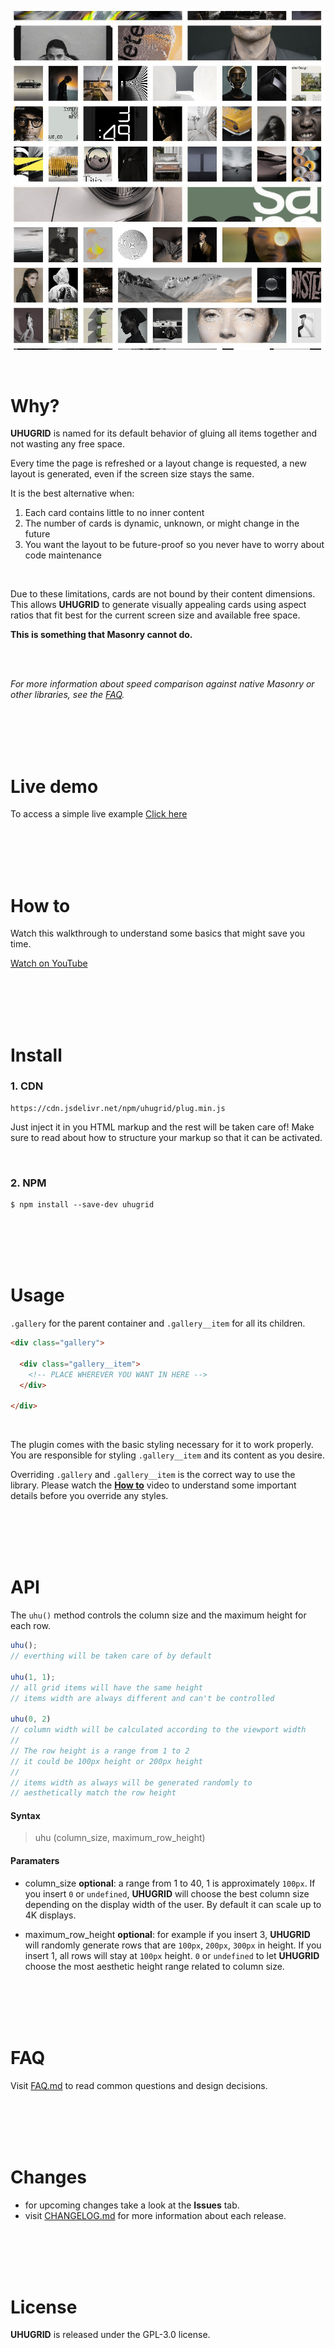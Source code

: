 ![UHUGRID poster](./imgs/2.jpg)

<br>


# Why?

**UHUGRID** is named for its default behavior of gluing all items together
and not wasting any free space.

Every time the page is refreshed or a layout change is requested,
a new layout is generated, even if the screen size stays the same.

It is the best alternative when:

1. Each card contains little to no inner content
2. The number of cards is dynamic, unknown, or might change in the future
3. You want the layout to be future-proof so you never have to worry about code maintenance

<br>

Due to these limitations, cards are not bound by their content dimensions.
This allows **UHUGRID** to generate visually appealing cards using aspect ratios
that fit best for the current screen size and available free space.

**This is something that Masonry cannot do.**

<br>
<br>

*For more information about speed comparison against native Masonry or other libraries,
see the [FAQ](FAQ.md).*
  
<br>
<br>
<br>
<br>

# Live demo
To access a simple live example [Click here](https://cipherlogs.github.io/uhugrid/demo/)

<br>
<br>
<br>
<br>

# How to
Watch this walkthrough to understand some basics that might save you time.

[Watch on YouTube](https://youtu.be/PT3ZhB4-Y40)

<br>
<br>
<br>
<br>

# Install

### 1. CDN

```
https://cdn.jsdelivr.net/npm/uhugrid/plug.min.js
```

Just inject it in you HTML markup and the rest will be taken care of!
Make sure to read about how to structure your markup so that it can be activated.

<br>

### 2. NPM

```
$ npm install --save-dev uhugrid
```

<br>
<br>
<br>
<br>

# Usage
`.gallery` for the parent container
and `.gallery__item` for all its children.


```HTML
<div class="gallery">

  <div class="gallery__item">
    <!-- PLACE WHEREVER YOU WANT IN HERE -->
  </div>

</div>
```
<br>

The plugin comes with the basic styling necessary for it to work properly. 
You are responsible for styling `.gallery__item` and its content as you desire. 

Overriding `.gallery` and `.gallery__item` is the correct way to use the library.
Please watch the [**How to**](#how-to) video to understand
some important details before you override any styles.

<br>
<br>
<br>
<br>

# API

The `uhu()` method controls the column size and the maximum height
for each row.


```JavaScript
uhu();
// everthing will be taken care of by default

uhu(1, 1);
// all grid items will have the same height
// items width are always different and can't be controlled

uhu(0, 2)
// column width will be calculated according to the viewport width
//
// The row height is a range from 1 to 2
// it could be 100px height or 200px height
//
// items width as always will be generated randomly to
// aesthetically match the row height
```

#### Syntax

> uhu (column_size, maximum_row_height)


#### Paramaters

+ column_size **optional**: a range from 1 to 40,
  1 is approximately `100px`. If you insert `0` or `undefined`,
  **UHUGRID** will choose the best column size depending on
  the display width of the user.
  By default it can scale up to 4K displays.

+ maximum_row_height **optional**: for example if you insert 3,
  **UHUGRID** will randomly generate rows that are
  `100px`, `200px`, `300px` in height.
  If you insert 1, all rows will stay at `100px` height.
  `0` or `undefined` to let **UHUGRID** choose the most
  aesthetic height range related to column size.
  

<br>
<br>
<br>
<br>

# FAQ
Visit [FAQ.md](./FAQ.md) to read common questions and design
decisions.

<br>
<br>
<br>
<br>

# Changes

+ for upcoming changes take a look at the **Issues** tab.
+ visit [CHANGELOG.md](./CHANGELOG.md) for more information about
  each release.

<br>
<br>
<br>
<br>

# License
**UHUGRID** is released under the GPL-3.0 license.

